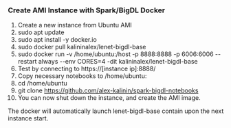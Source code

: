 ### Create AMI Instance with Spark/BigDL Docker

1. Create a new instance from Ubuntu AMI
0. sudo apt update
0. sudo apt install -y docker.io
0. sudo docker pull kalininalex/lenet-bigdl-base
0. sudo docker run -v /home/ubuntu:/host -p 8888:8888 -p 6006:6006 --restart always --env CORES=4 -dit kalininalex/lenet-bigdl-base 
0. Test by connecting to https://[instance ip]:8888/
0. Copy necessary notebooks to /home/ubuntu:
  1. cd /home/ubuntu
  1. git clone https://github.com/alex-kalinin/spark-bigdl-notebooks
0. You can now shut down the instance, and create the AMI image. 

The docker will automatically launch lenet-bigdl-base contain upon the next instance start.
